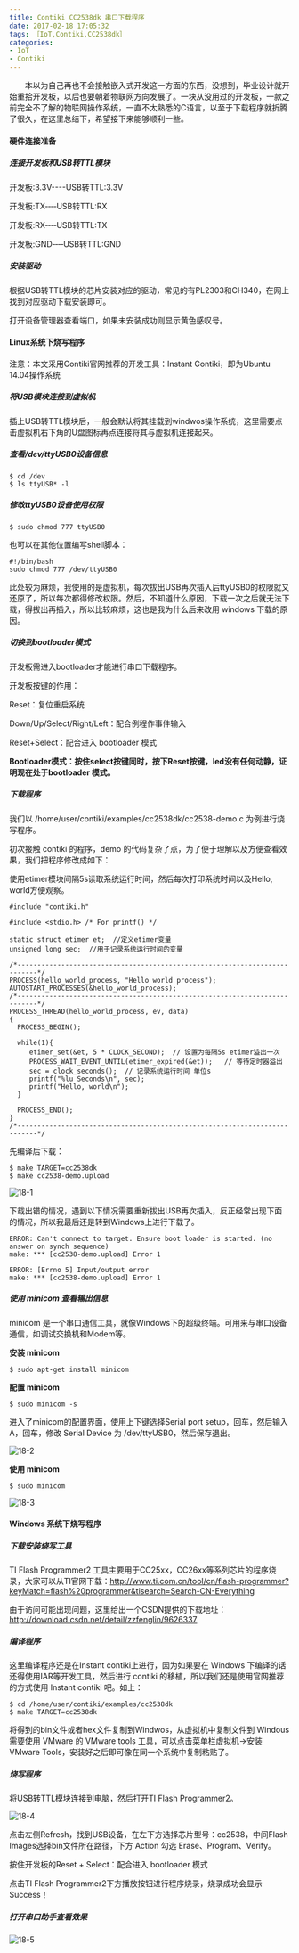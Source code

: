 ```yaml
---
title: Contiki CC2538dk 串口下载程序
date: 2017-02-18 17:05:32
tags: ［IoT,Contiki,CC2538dk］
categories:
- IoT
- Contiki
---
```


　　本以为自己再也不会接触嵌入式开发这一方面的东西，没想到，毕业设计就开始重拾开发板，以后也要朝着物联网方向发展了。一块从没用过的开发板，一款之前完全不了解的物联网操作系统，一直不太熟悉的C语言，以至于下载程序就折腾了很久，在这里总结下，希望接下来能够顺利一些。

<!--more-->

#### 硬件连接准备

##### 连接开发板和USB转TTL模块

开发板:3.3V----USB转TTL:3.3V

开发板:TX‐‐‐‐USB转TTL:RX

开发板:RX‐‐‐‐USB转TTL:TX

开发板:GND‐‐‐‐USB转TTL:GND

##### 安装驱动

根据USB转TTL模块的芯片安装对应的驱动，常见的有PL2303和CH340，在网上找到对应驱动下载安装即可。

打开设备管理器查看端口，如果未安装成功则显示黄色感叹号。

#### Linux系统下烧写程序

注意：本文采用Contiki官网推荐的开发工具：Instant Contiki，即为Ubuntu 14.04操作系统

##### 将USB模块连接到虚拟机

插上USB转TTL模块后，一般会默认将其挂载到windwos操作系统，这里需要点击虚拟机右下角的U盘图标再点连接将其与虚拟机连接起来。

##### 查看/dev/ttyUSB0设备信息

```
$ cd /dev
$ ls ttyUSB* -l
```

##### 修改ttyUSB0设备使用权限

```
$ sudo chmod 777 ttyUSB0
```

也可以在其他位置编写shell脚本：

```
#!/bin/bash
sudo chmod 777 /dev/ttyUSB0
```

此处较为麻烦，我使用的是虚拟机，每次拔出USB再次插入后ttyUSB0的权限就又还原了，所以每次都得修改权限。然后，不知道什么原因，下载一次之后就无法下载，得拔出再插入，所以比较麻烦，这也是我为什么后来改用 windows 下载的原因。

##### 切换到bootloader模式

开发板需进入bootloader才能进行串口下载程序。

开发板按键的作用：

Reset：复位重启系统

Down/Up/Select/Right/Left：配合例程作事件输入

Reset+Select：配合进入 bootloader 模式

**Bootloader模式：按住select按键同时，按下Reset按键，led没有任何动静，证明现在处于bootloader 模式。**

##### 下载程序

我们以 /home/user/contiki/examples/cc2538dk/cc2538-demo.c 为例进行烧写程序。

初次接触 contiki 的程序，demo 的代码复杂了点，为了便于理解以及方便查看效果，我们把程序修改成如下：

使用etimer模块间隔5s读取系统运行时间，然后每次打印系统时间以及Hello, world方便观察。

```
#include "contiki.h"

#include <stdio.h> /* For printf() */

static struct etimer et;  //定义etimer变量
unsigned long sec;  //用于记录系统运行时间的变量

/*---------------------------------------------------------------------------*/
PROCESS(hello_world_process, "Hello world process");
AUTOSTART_PROCESSES(&hello_world_process);
/*---------------------------------------------------------------------------*/
PROCESS_THREAD(hello_world_process, ev, data)
{
  PROCESS_BEGIN();

  while(1){
     etimer_set(&et, 5 * CLOCK_SECOND);  // 设置为每隔5s etimer溢出一次
     PROCESS_WAIT_EVENT_UNTIL(etimer_expired(&et));   // 等待定时器溢出
     sec = clock_seconds();  // 记录系统运行时间 单位s  
     printf("%lu Seconds\n", sec);   
     printf("Hello, world\n");
  }

  PROCESS_END();
}
/*---------------------------------------------------------------------------*/
```

先编译后下载：

```
$ make TARGET=cc2538dk
$ make cc2538-demo.upload
```

![18-1](http://ohe7ixo05.bkt.clouddn.com/2017/2/18-1.png)

下载出错的情况，遇到以下情况需要重新拔出USB再次插入，反正经常出现下面的情况，所以我最后还是转到Windows上进行下载了。

```
ERROR: Can't connect to target. Ensure boot loader is started. (no answer on synch sequence)
make: *** [cc2538-demo.upload] Error 1
```

```
ERROR: [Errno 5] Input/output error
make: *** [cc2538-demo.upload] Error 1
```

##### 使用 minicom 查看输出信息

minicom 是一个串口通信工具，就像Windows下的超级终端。可用来与串口设备通信，如调试交换机和Modem等。

**安装 minicom**

```
$ sudo apt-get install minicom
```

**配置 minicom**

```
$ sudo minicom -s
```

进入了minicom的配置界面，使用上下键选择Serial port setup，回车，然后输入A，回车，修改 Serial Device 为 /dev/ttyUSB0，然后保存退出。

![18-2](http://ohe7ixo05.bkt.clouddn.com/2017/2/18-2.png)

**使用 minicom**

```
$ sudo minicom
```
![18-3](http://ohe7ixo05.bkt.clouddn.com/2017/2/18-3.png)

#### Windows 系统下烧写程序

##### 下载安装烧写工具

TI Flash Programmer2 工具主要用于CC25xx，CC26xx等系列芯片的程序烧录，大家可以从TI官网下载：http://www.ti.com.cn/tool/cn/flash-programmer?keyMatch=flash%20programmer&tisearch=Search-CN-Everything

由于访问可能出现问题，这里给出一个CSDN提供的下载地址：http://download.csdn.net/detail/zzfenglin/9626337

##### 编译程序

这里编译程序还是在Instant contiki上进行，因为如果要在 Windows 下编译的话还得使用IAR等开发工具，然后进行 contiki 的移植，所以我们还是使用官网推荐的方式使用 Instant contiki 吧。如上：

```
$ cd /home/user/contiki/examples/cc2538dk
$ make TARGET=cc2538dk
```

将得到的bin文件或者hex文件复制到Windwos，从虚拟机中复制文件到 Windous 需要使用 VMware 的 VMware tools 工具，可以点击菜单栏虚拟机->安装 VMware Tools，安装好之后即可像在同一个系统中复制粘贴了。

##### 烧写程序

将USB转TTL模块连接到电脑，然后打开TI Flash Programmer2。

![18-4](http://ohe7ixo05.bkt.clouddn.com/2017/2/18-4.png)

点击左侧Refresh，找到USB设备，在左下方选择芯片型号：cc2538，中间Flash Images选择bin文件所在路径，下方 Action 勾选 Erase、Program、Verify。

按住开发板的Reset + Select：配合进入 bootloader 模式

点击TI Flash Programmer2下方播放按钮进行程序烧录，烧录成功会显示Success！

##### 打开串口助手查看效果

![18-5](http://ohe7ixo05.bkt.clouddn.com/2017/2/18-5.png)
